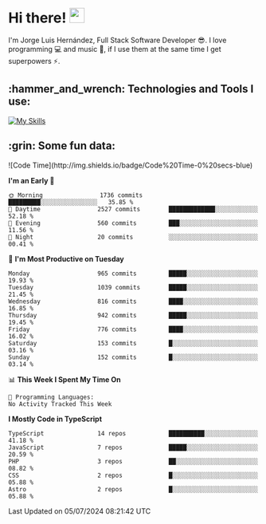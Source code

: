 <h1 align="left">
 <abc>
  <br>Hi there! <img src="https://user-images.githubusercontent.com/42378118/110234147-e3259600-7f4e-11eb-95be-0c4047144dea.gif" width="30"><br>
 </abc>
</h1>

I'm Jorge Luis Hernández, Full Stack Software Developer :sunglasses:. I love programming :computer: and music :musical_score:, if I use them at the same time I get superpowers :zap:. 


<h2 align="left">:hammer_and_wrench: Technologies and Tools I use:</h2>

[![My Skills](https://skillicons.dev/icons?i=js,ts,html,css,py,vue,react,next,nest,postgres,mysql)](https://skillicons.dev)

<h2 align="left">:grin: Some fun data:</h2>
<!--START_SECTION:waka-->
![Code Time](http://img.shields.io/badge/Code%20Time-0%20secs-blue)

**I'm an Early 🐤** 

```text
🌞 Morning                1736 commits        █████████░░░░░░░░░░░░░░░░   35.85 % 
🌆 Daytime                2527 commits        █████████████░░░░░░░░░░░░   52.18 % 
🌃 Evening                560 commits         ███░░░░░░░░░░░░░░░░░░░░░░   11.56 % 
🌙 Night                  20 commits          ░░░░░░░░░░░░░░░░░░░░░░░░░   00.41 % 
```
📅 **I'm Most Productive on Tuesday** 

```text
Monday                   965 commits         █████░░░░░░░░░░░░░░░░░░░░   19.93 % 
Tuesday                  1039 commits        █████░░░░░░░░░░░░░░░░░░░░   21.45 % 
Wednesday                816 commits         ████░░░░░░░░░░░░░░░░░░░░░   16.85 % 
Thursday                 942 commits         █████░░░░░░░░░░░░░░░░░░░░   19.45 % 
Friday                   776 commits         ████░░░░░░░░░░░░░░░░░░░░░   16.02 % 
Saturday                 153 commits         █░░░░░░░░░░░░░░░░░░░░░░░░   03.16 % 
Sunday                   152 commits         █░░░░░░░░░░░░░░░░░░░░░░░░   03.14 % 
```


📊 **This Week I Spent My Time On** 

```text
💬 Programming Languages: 
No Activity Tracked This Week
```

**I Mostly Code in TypeScript** 

```text
TypeScript               14 repos            ██████████░░░░░░░░░░░░░░░   41.18 % 
JavaScript               7 repos             █████░░░░░░░░░░░░░░░░░░░░   20.59 % 
PHP                      3 repos             ██░░░░░░░░░░░░░░░░░░░░░░░   08.82 % 
CSS                      2 repos             █░░░░░░░░░░░░░░░░░░░░░░░░   05.88 % 
Astro                    2 repos             █░░░░░░░░░░░░░░░░░░░░░░░░   05.88 % 
```




 Last Updated on 05/07/2024 08:21:42 UTC
<!--END_SECTION:waka-->
